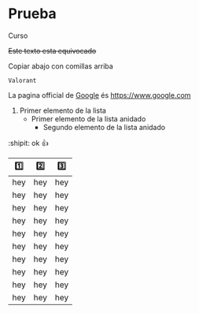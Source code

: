 # Prueba
Curso

~~Este texto esta equivocado~~

Copiar abajo con comillas arriba
```
Valorant
```
La pagina official de [Google](https://www.google.com) és https://www.google.com
1.  Primer elemento de la lista
    - Primer elemento de la lista anidado
       - Segundo elemento de la lista anidado

:shipit: ok :+1:

| :one: | :two: | :three: |
| ------------- | ------------- | ------------- |
| hey | hey | hey |
| hey | hey | hey |
| hey | hey | hey |
| hey | hey | hey |
| hey | hey | hey |
| hey | hey | hey |
| hey | hey | hey |
| hey | hey | hey |
| hey | hey | hey |
| hey | hey | hey |
